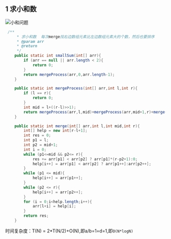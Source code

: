 ## 1 求小和数

![小和问题](https://upload-images.jianshu.io/upload_images/2608869-d14ddbebea97899a.png?imageMogr2/auto-orient/strip%7CimageView2/2/w/1240)

```java
 /**
     * 求小和数  每次merge找右边数组元素比左边数组元素大的个数，然后也要排序
     * @param arr
     * @return
     */
    public static int smallSum(int[] arr){
        if (arr == null || arr.length < 2){
            return 0;
        }
        return mergeProcess(arr,0,arr.length-1);
    }

    public static int mergeProcess(int[] arr,int l,int r){
        if (l == r){
            return 0;
        }
        int mid = l+((r-l)>>1);
        return mergeProcess(arr,l,mid)+mergeProcess(arr,mid+1,r)+merge(arr,l,mid,r);
    }

    public static int merge(int[] arr,int l,int mid,int r){
        int[] help = new int[r-l+1];
        int res = 0;
        int p1 = l;
        int p2 = mid+1;
        int i = 0;
        while (p1<=mid && p2<= r){
            res += arr[p1] < arr[p2] ? arr[p1]*(r-p2+1):0;
            help[i++] = arr[p1] < arr[p2] ? arr[p1++]:arr[p2++];
        }
        while (p1 <= mid){
            help[i++] = arr[p1++];
        }
        while (p2 <= r){
            help[i++] = arr[p2++];
        }
        for (i = 0;i<help.length;i++){
            arr[l+i] = help[i];
        }
        return res;
    }

```

时间复杂度：T(N) = 2*T(N/2)+O(N),即a/b=1=d=1,即`O(N*logN)`


